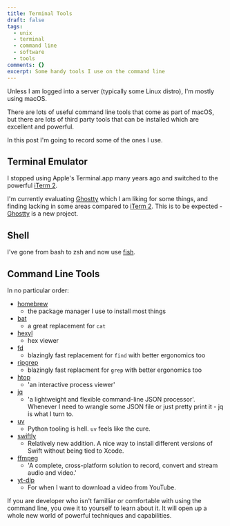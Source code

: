 ```yaml
---
title: Terminal Tools
draft: false
tags:
  - unix
  - terminal
  - command line
  - software
  - tools
comments: {}
excerpt: Some handy tools I use on the command line
---
```

Unless I am logged into a server (typically some Linux distro), I'm mostly using macOS.

There are lots of useful command line tools that come as part of macOS, but there are lots of third party tools that can be installed which are excellent and powerful.

In this post I'm going to record some of the ones I use.

## Terminal Emulator

I stopped using Apple's Terminal.app many years ago and switched to the powerful [iTerm 2](http://iterm2.com/).

I'm currently evaluating [Ghostty](http://ghostty.org/) which I am liking for some things, and finding lacking in some areas compared to [iTerm 2](http://iterm2.com/). This is to be expected - [Ghostty](http://ghostty.org/) is a new project.

## Shell

I've gone from bash to zsh and now use [fish](http://fishshell.com/).

## Command Line Tools

In no particular order:

- [homebrew](https://brew.sh)
  - the package manager I use to install most things
- [bat](https://github.com/sharkdp/bat)
  - a great replacement for `cat`
- [hexyl](https://github.com/sharkdp/hexyl)
  - hex viewer
- [fd](https://github.com/sharkdp/fd)
  - blazingly fast replacement for `find` with better ergonomics too 
- [ripgrep](https://github.com/BurntSushi/ripgrep)
  - blazingly fast replacment for `grep` with better ergonomics too
- [htop](https://github.com/htop-dev/htop)
  - 'an interactive process viewer'
- [jq](https://jqlang.org)
  - 'a lightweight and flexible command-line JSON processor'. Whenever I need to wrangle some JSON file or just pretty print it - jq is what I turn to.
- [uv](https://docs.astral.sh/uv/)
  - Python tooling is hell. `uv` feels like the cure.
- [swiftly](https://www.swift.org/blog/introducing-swiftly_10/)
  - Relatively new addition. A nice way to install different versions of Swift without being tied to Xcode.
- [ffmpeg](https://ffmpeg.org)
  - 'A complete, cross-platform solution to record, convert and stream audio and video.'
- [yt-dlp](https://github.com/yt-dlp/yt-dlp)
  - For when I want to download a video from YouTube.

If you are developer who isn't familliar or comfortable with using the command line, you owe it to yourself to learn about it. It will open up a whole new world of powerful techniques and capabilities.
